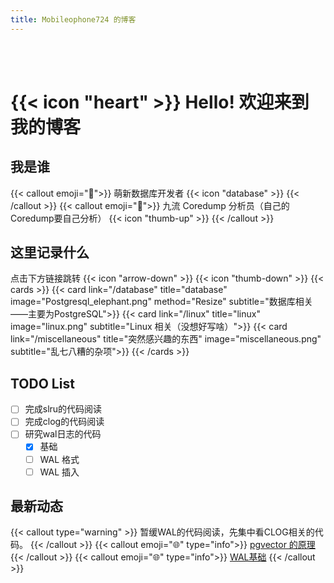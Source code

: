 ```yaml
---
title: Mobileophone724 的博客
---
```


<br/><br/>
# {{< icon "heart" >}} Hello! 欢迎来到我的博客



## 我是谁
{{< callout emoji="👋">}}
  萌新数据库开发者 {{< icon "database" >}}
{{< /callout >}}
{{< callout emoji="🤔">}}
  九流 Coredump 分析员（自己的Coredump要自己分析） {{< icon "thumb-up" >}}
{{< /callout >}}

## 这里记录什么
点击下方链接跳转 {{< icon "arrow-down" >}}  {{< icon "thumb-down" >}}
{{< cards >}}
  {{< card link="/database" title="database" image="Postgresql_elephant.png" method="Resize" 
  subtitle="数据库相关——主要为PostgreSQL">}}
  {{< card link="/linux" title="linux" image="linux.png" 
  subtitle="Linux 相关（没想好写啥）">}}
  {{< card link="/miscellaneous" title="突然感兴趣的东西" image="miscellaneous.png" 
  subtitle="乱七八糟的杂项">}}
{{< /cards >}}

## TODO List
* [ ] 完成slru的代码阅读
* [ ] 完成clog的代码阅读
* [ ] 研究wal日志的代码
  * [x] 基础
  * [ ] WAL 格式
  * [ ] WAL 插入

## 最新动态
{{< callout type="warning" >}}
  暂缓WAL的代码阅读，先集中看CLOG相关的代码。
{{< /callout >}}
{{< callout emoji="🌐" type="info">}}
  [pgvector 的原理](database/pgvec/)
{{< /callout >}}
{{< callout emoji="🌐" type="info">}}
  [WAL基础](database/wal/basic/)
{{< /callout >}}
